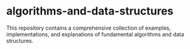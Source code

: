 # algorithms-and-data-structures
This repository contains a comprehensive collection of examples, implementations, and explanations of fundamental algorithms and data structures.
